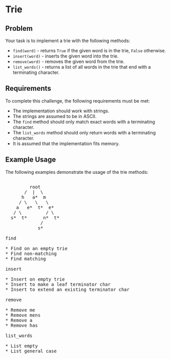# Trie

## Problem

Your task is to implement a trie with the following methods:

- `find(word)` - returns `True` if the given word is in the trie, `False` otherwise.
- `insert(word)` - inserts the given word into the trie.
- `remove(word)` - removes the given word from the trie.
- `list_words()` - returns a list of all words in the trie that end with a terminating character.

## Requirements

To complete this challenge, the following requirements must be met:

- The implementation should work with strings.
- The strings are assumed to be in ASCII.
- The `find` method should only match exact words with a terminating character.
- The `list_words` method should only return words with a terminating character.
- It is assumed that the implementation fits memory.

## Example Usage

The following examples demonstrate the usage of the trie methods:

<pre>

         root
       /  |  \
      h   a*  m
     / \   \   \
    a   e*  t*  e*
   / \         / \
  s*  t*      n*  t*
             /
            s*

find

* Find on an empty trie
* Find non-matching
* Find matching

insert

* Insert on empty trie
* Insert to make a leaf terminator char
* Insert to extend an existing terminator char

remove

* Remove me
* Remove mens
* Remove a
* Remove has

list_words

* List empty
* List general case
</pre>
